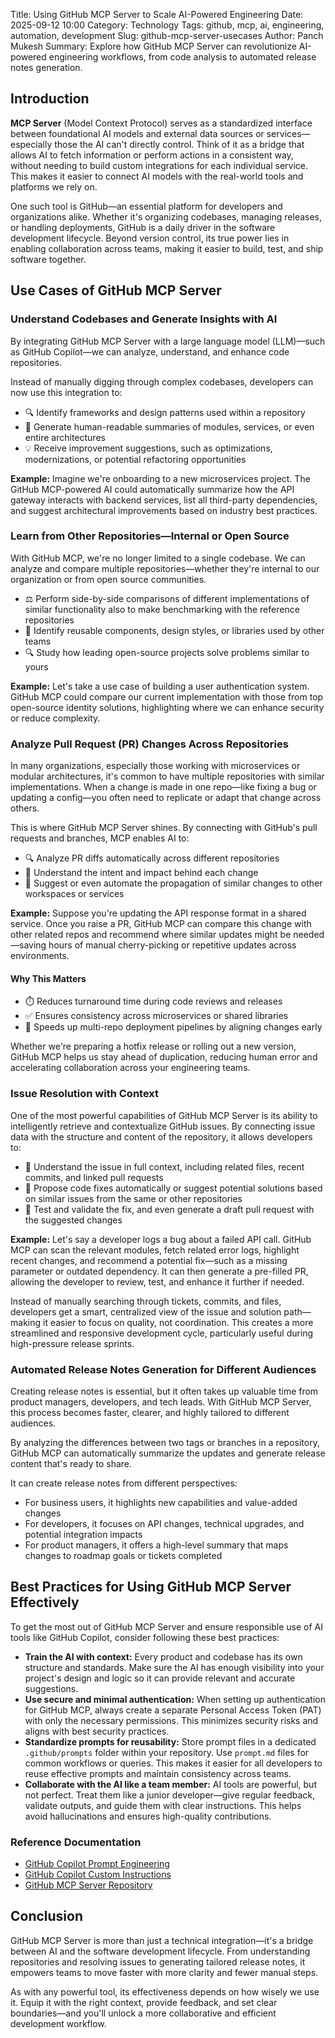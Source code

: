 Title: Using GitHub MCP Server to Scale AI-Powered Engineering
Date: 2025-09-12 10:00
Category: Technology
Tags: github, mcp, ai, engineering, automation, development
Slug: github-mcp-server-usecases
Author: Panch Mukesh
Summary: Explore how GitHub MCP Server can revolutionize AI-powered engineering workflows, from code analysis to automated release notes generation.

## Introduction

**MCP Server** (Model Context Protocol) serves as a standardized interface between foundational AI models and external data sources or services—especially those the AI can't directly control. Think of it as a bridge that allows AI to fetch information or perform actions in a consistent way, without needing to build custom integrations for each individual service. This makes it easier to connect AI models with the real-world tools and platforms we rely on.

One such tool is GitHub—an essential platform for developers and organizations alike. Whether it's organizing codebases, managing releases, or handling deployments, GitHub is a daily driver in the software development lifecycle. Beyond version control, its true power lies in enabling collaboration across teams, making it easier to build, test, and ship software together.

## Use Cases of GitHub MCP Server

### Understand Codebases and Generate Insights with AI

By integrating GitHub MCP Server with a large language model (LLM)—such as GitHub Copilot—we can analyze, understand, and enhance code repositories.

Instead of manually digging through complex codebases, developers can now use this integration to:

* 🔍 Identify frameworks and design patterns used within a repository
* 📄 Generate human-readable summaries of modules, services, or even entire architectures
* 💡 Receive improvement suggestions, such as optimizations, modernizations, or potential refactoring opportunities

**Example:** Imagine we're onboarding to a new microservices project. The GitHub MCP-powered AI could automatically summarize how the API gateway interacts with backend services, list all third-party dependencies, and suggest architectural improvements based on industry best practices.

### Learn from Other Repositories—Internal or Open Source

With GitHub MCP, we're no longer limited to a single codebase. We can analyze and compare multiple repositories—whether they're internal to our organization or from open source communities.

* ⚖️ Perform side-by-side comparisons of different implementations of similar functionality also to make benchmarking with the reference repositories
* 🔄 Identify reusable components, design styles, or libraries used by other teams
* 🔍 Study how leading open-source projects solve problems similar to yours

**Example:** Let's take a use case of building a user authentication system. GitHub MCP could compare our current implementation with those from top open-source identity solutions, highlighting where we can enhance security or reduce complexity.

### Analyze Pull Request (PR) Changes Across Repositories

In many organizations, especially those working with microservices or modular architectures, it's common to have multiple repositories with similar implementations. When a change is made in one repo—like fixing a bug or updating a config—you often need to replicate or adapt that change across others.

This is where GitHub MCP Server shines. By connecting with GitHub's pull requests and branches, MCP enables AI to:

* 🔍 Analyze PR diffs automatically across different repositories
* 🧠 Understand the intent and impact behind each change
* 🤖 Suggest or even automate the propagation of similar changes to other workspaces or services

**Example:** Suppose you're updating the API response format in a shared service. Once you raise a PR, GitHub MCP can compare this change with other related repos and recommend where similar updates might be needed—saving hours of manual cherry-picking or repetitive updates across environments.

#### Why This Matters

* ⏱️ Reduces turnaround time during code reviews and releases
* ✅ Ensures consistency across microservices or shared libraries
* 🚀 Speeds up multi-repo deployment pipelines by aligning changes early

Whether we're preparing a hotfix release or rolling out a new version, GitHub MCP helps us stay ahead of duplication, reducing human error and accelerating collaboration across your engineering teams.

### Issue Resolution with Context

One of the most powerful capabilities of GitHub MCP Server is its ability to intelligently retrieve and contextualize GitHub issues. By connecting issue data with the structure and content of the repository, it allows developers to:

* 📌 Understand the issue in full context, including related files, recent commits, and linked pull requests
* 🔧 Propose code fixes automatically or suggest potential solutions based on similar issues from the same or other repositories
* 🧪 Test and validate the fix, and even generate a draft pull request with the suggested changes

**Example:** Let's say a developer logs a bug about a failed API call. GitHub MCP can scan the relevant modules, fetch related error logs, highlight recent changes, and recommend a potential fix—such as a missing parameter or outdated dependency. It can then generate a pre-filled PR, allowing the developer to review, test, and enhance it further if needed.

Instead of manually searching through tickets, commits, and files, developers get a smart, centralized view of the issue and solution path—making it easier to focus on quality, not coordination. This creates a more streamlined and responsive development cycle, particularly useful during high-pressure release sprints.

### Automated Release Notes Generation for Different Audiences

Creating release notes is essential, but it often takes up valuable time from product managers, developers, and tech leads. With GitHub MCP Server, this process becomes faster, clearer, and highly tailored to different audiences.

By analyzing the differences between two tags or branches in a repository, GitHub MCP can automatically summarize the updates and generate release content that's ready to share.

It can create release notes from different perspectives:

* For business users, it highlights new capabilities and value-added changes
* For developers, it focuses on API changes, technical upgrades, and potential integration impacts
* For product managers, it offers a high-level summary that maps changes to roadmap goals or tickets completed

## Best Practices for Using GitHub MCP Server Effectively

To get the most out of GitHub MCP Server and ensure responsible use of AI tools like GitHub Copilot, consider following these best practices:

* **Train the AI with context:** Every product and codebase has its own structure and standards. Make sure the AI has enough visibility into your project's design and logic so it can provide relevant and accurate suggestions.
* **Use secure and minimal authentication:** When setting up authentication for GitHub MCP, always create a separate Personal Access Token (PAT) with only the necessary permissions. This minimizes security risks and aligns with best security practices.
* **Standardize prompts for reusability:** Store prompt files in a dedicated `.github/prompts` folder within your repository. Use `prompt.md` files for common workflows or queries. This makes it easier for all developers to reuse effective prompts and maintain consistency across teams.
* **Collaborate with the AI like a team member:** AI tools are powerful, but not perfect. Treat them like a junior developer—give regular feedback, validate outputs, and guide them with clear instructions. This helps avoid hallucinations and ensures high-quality contributions.

### Reference Documentation

* [GitHub Copilot Prompt Engineering](https://docs.github.com/en/copilot/concepts/prompt-engineering-for-copilot-chat)
* [GitHub Copilot Custom Instructions](https://docs.github.com/en/copilot/how-tos/custom-instructions/adding-repository-custom-instructions-for-github-copilot)
* [GitHub MCP Server Repository](https://github.com/github/github-mcp-server)

## Conclusion

GitHub MCP Server is more than just a technical integration—it's a bridge between AI and the software development lifecycle. From understanding repositories and resolving issues to generating tailored release notes, it empowers teams to move faster with more clarity and fewer manual steps.

As with any powerful tool, its effectiveness depends on how wisely we use it. Equip it with the right context, provide feedback, and set clear boundaries—and you'll unlock a more collaborative and efficient development workflow.
